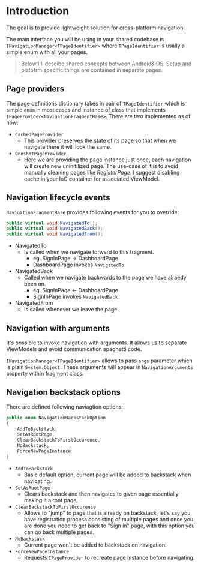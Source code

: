# Introduction

The goal is to provide lightweight solution for cross-platform navigation.

The main interface you will be using in your shared codebase is `INavigationManager<TPageIdentifier>` where `TPageIdentifier` is usally a simple enum with all your pages.

> Below I'll descibe shared concepts between Android&iOS. Setup and platofrm specific things are contained in separate pages.

## Page providers

The page definitions dictionary takes in pair of `TPageIdentifier` which is simple `enum` in most cases and instance of class that implements `IPageProvider<NavigationFragmentBase>`. There are two implemented as of now:

* `CachedPageProvider`
    * This provider preserves the state of its page so that when we navigate there it will look the same.
* `OneshotPageProvider`
    * Here we are providing the page instance just once, each navigation will create new uninitilized page. The use-case of it is to avoid manually cleaning pages like _RegisterPage_. I suggest disabling cache in your IoC container for associated ViewModel.

## Navigation lifecycle events

`NavigationFragmentBase` provides following events for you to override:
```cs
public virtual void NavigatedTo();
public virtual void NavigatedBack();
public virtual void NavigatedFrom();
```
* NavigatedTo
    * Is called when we navigate forward to this fragment.
        * eg. SignInPage -> DashboardPage
        * DashboardPage invokes `NavigatedTo`
* NavigatedBack
    * Called when we navigate backwards to the page we have alraedy been on.
        * eg. SignInPage <- DashboardPage
        * SignInPage invokes `NavigatedBack`
* NavigatedFrom
    * Is called whenever we leave the page.

## Navigation with arguments

It's possible to invoke navigation with arguments. It allows us to separate ViewModels and avoid communication spaghetti code. 

`INavigationManager<TPageIdentifier>` allows to pass `args` parameter which is plain `System.Object`. These arguments will appear in `NavigationArguments` property within fragment class.

## Navigation backstack options

There are defined following naviagtion options:
```cs
public enum NavigationBackstackOption
{
    AddToBackstack,
    SetAsRootPage,
    ClearBackstackToFirstOccurence,
    NoBackstack,
    ForceNewPageInstance
}
```
* `AddToBackstack`
    * Basic default option, current page will be added to backstack when navigating.
* `SetAsRootPage`
    * Clears backstack and then navigates to given page essentially making it a root page.
* `ClearBackstackToFirstOccurence`
    * Allows to "jump" to page that is already on backstack, let's say you have registration process consisting of multiple pages and once you are done you need to get back to "Sign in" page, with this option you can go back multiple pages.
* `NoBackstack`
    * Current page won't be added to backstack on navigation.
* `ForceNewPageInstance`
    * Requests `IPageProvider` to recreate page instance before navigating.
